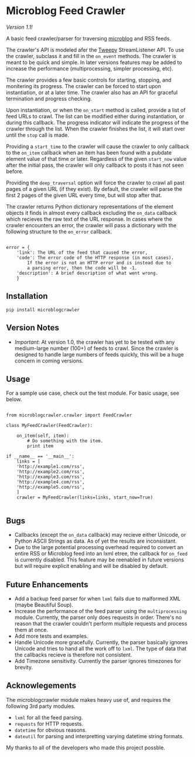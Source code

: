 # Microblog Feed Crawler

*Version 1.1!*

A basic feed crawler/parser for traversing [microblog][1] and RSS feeds.  

[1]: http://openmicroblog.com

The crawler's API is modeled afer the [Tweepy][2] StreamListener API. To use the crawler, subclass it and fill in the `on_event` methods. The crawler is meant to be quick and simple. In later versions features may be added to increase the performance (multiprocessing, simpler processing, etc). 

[2]: https://github.com/tweepy/tweepy

The crawler provides a few basic controls for starting, stopping, and monitering its progress. The crawler can be forced to start upon instantiation, or at a later time. The crawler also has an API for graceful termination and progress checking.

Upon instantiation, or when the `on_start` method is called, provide a list of feed URLs to crawl. The list can be modified either during instantiation, or during this callback.  The progress indicator will indicate the progress of the crawler through the list. When the crawler finishes the list, it will start over until the `stop` call is made. 

Providing a `start_time` to the crawler will cause the crawler to only callback to the `on_item` callback when an item has been found with a pubdate element value of that time or later. Regardless of the given `start_now` value after the initial pass, the crawler will only callback to posts it has not seen before.

Providing the `deep_traversal` option will force the crawler to crawl all past pages of a given URL (if they exist). By default, the crawler will parse the first 2 pages of the given URL every time, but will stop after that.

The crawler returns Python dictionary representations of the element objects it finds in almost every callback excluding the `on_data` callback which recieves the raw text of the URL response. In cases where the crawler encounters an error, the crawler will pass a dictionary with the following structure to the `on_error` callback.

<pre><code>
error = {
    'link': The URL of the feed that caused the error,
    'code': The error code of the HTTP response (in most cases). 
        If the error is not an HTTP error and is instead due to 
        a parsing error, then the code will be -1.
    'description': A brief description of what went wrong.
    }
</code></pre>

## Installation

`pip install microblogcrawler`

## Version Notes

- *Important:* At version 1.0, the crawler has yet to be tested with any medium-large number (100+) of feeds to crawl. Since the crawler is designed to handle large numbers of feeds quickly, this will be a huge concern in coming versions.  

## Usage

For a sample use case, check out the test module. For basic usage, see below.

<pre><code>
from microblogcrawler.crawler import FeedCrawler

class MyFeedCrawler(FeedCrawler):
    
    on_item(self, item):
        # Do something with the item.
        print item

if __name__ == '__main__':
    links = [
    'http://example1.com/rss',
    'http://example2.com/rss',
    'http://example3.com/rss',
    'http://example4.com/rss',
    'http://example5.com/rss',
    ]
    crawler = MyFeedCrawler(links=links, start_now=True)

</code></pre>
## Bugs

- Callbacks (except the `on_data` callback) may recieve either Unicode, or Python ASCII Strings as data. As of yet the results are inconsistant. 
- Due to the large potential processing overhead required to convert an entire RSS or Microblog feed into an lxml etree, the callback for `on_feed` is currently disabled. This feature may be reenabled in future versions but will require explicit enabling and will be disabled by default.

## Future Enhancements

- Add a backup feed parser for when `lxml` fails due to malformed XML (maybe Beautiful Soup).
- Increase the performance of the feed parser using the `multiprocessing` module. Currently, the parser only does requests in order. There's no reason that the crawler couldn't perform multiple requests and process them at once.
- Add more tests and examples.
- Handle Unicode more gracefully. Currently, the parser basically ignores Unicode and tries to hand all the work off to `lxml`. The type of data that the callbacks recieve is therefore not consistent.
- Add Timezone sensitivity. Currently the parser ignores timezones for brevity.

## Acknowlegements

The microblogcrawler module makes heavy use of, and requires the following 3rd party modules.

- `lxml` for all the feed parsing.
- `requests` for HTTP requests.
- `datetime` for obvious reasons.
- `dateutil` for parsing and interpretting varying datetime string formats.

My thanks to all of the developers who made this project possble.
